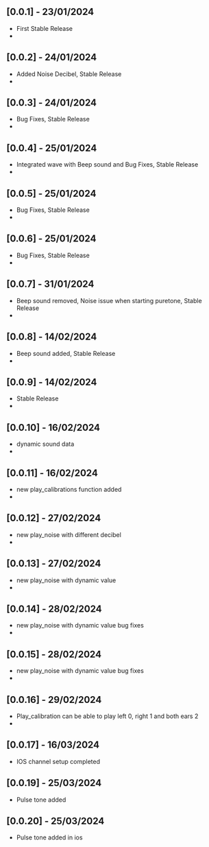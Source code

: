 ## [0.0.1] - 23/01/2024
* First Stable Release
* 
## [0.0.2] - 24/01/2024
* Added Noise Decibel, Stable Release
* 
## [0.0.3] - 24/01/2024
* Bug Fixes, Stable Release
* 
## [0.0.4] - 25/01/2024
* Integrated wave with Beep sound and Bug Fixes, Stable Release
* 
## [0.0.5] - 25/01/2024
* Bug Fixes, Stable Release
* 
## [0.0.6] - 25/01/2024
* Bug Fixes, Stable Release
*
## [0.0.7] - 31/01/2024
* Beep sound removed, Noise issue when starting puretone, Stable Release
*
## [0.0.8] - 14/02/2024
* Beep sound added, Stable Release
*
## [0.0.9] - 14/02/2024
* Stable Release
* 
## [0.0.10] - 16/02/2024
* dynamic sound data
* 
## [0.0.11] - 16/02/2024
* new play_calibrations function added
* 
## [0.0.12] - 27/02/2024
* new play_noise with different decibel
*
## [0.0.13] - 27/02/2024
* new play_noise with dynamic value
* 
## [0.0.14] - 28/02/2024
* new play_noise with dynamic value bug fixes
* 
## [0.0.15] - 28/02/2024
* new play_noise with dynamic value bug fixes
* 
## [0.0.16] - 29/02/2024
* Play_calibration can be able to play left 0, right 1 and both ears 2
*
## [0.0.17] - 16/03/2024
* IOS channel setup completed
## [0.0.19] - 25/03/2024
* Pulse tone added
## [0.0.20] - 25/03/2024
* Pulse tone added in ios